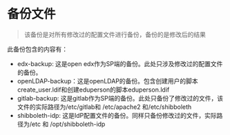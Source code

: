 # 备份文件

> 该备份是对所有修改过的配置文件进行备份，备份的是修改后的结果

此备份包含的内容有：

 + edx-backup: 这是open edx作为SP端的备份。此处只涉及修改过的配置文件的备份。
 + openLDAP-backup：这是openLDAP的备份。包含创建用户的脚本create_user.ldif和创建eduperson的脚本eduperson.ldif
 + gitlab-backup: 这是gitlab作为SP端的备份。此处只备份了修改过的文件，该文件的实际路径为/etc/gitlab和 /etc/apache2 和/etc/shibboleth
 + shibboleth-idp: 这是IdP配置文件的备份。同样只备份修改过的文件，实际路径为/etc 和 /opt/shibboleth-idp

